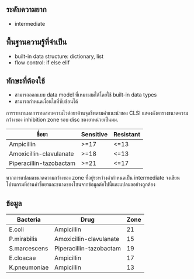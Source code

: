 ## ระดับความยาก

* intermediate

## พื้นฐานความรู้ที่จำเป็น

* built-in data structure: dictionary, list
* flow control: if else elif

## ทักษะที่ต้องใช้

* สามารถออกแบบ data model ที่เหมาะสมได้โดยใช้ built-in data types
* สามารถกำหนดเงื่อนไขที่ซับซ้อนได้

การรายงานผลการทดสอบความไวต่อยาต้านจุลชีพตามคำแนะนำของ CLSI แสดงดังตารางขนาดความกว้างของ inhibition zone รอบ disc ของยาหน่วยเป็นมม.

|ชื่อยา|Sensitive|Resistant|
|-----|--------|---------|
|Ampicillin|>=17|<=13|
|Amoxicillin-clavulanate|>=18|<=13|
|Piperacillin-tazobactam|>=21|<=17|

หากการแปลผลขนาดความกว้างของ zone ที่อยู่ระหว่างค่ากำหนดเป็น intermediate จงเขียนโปรแกรมที่อ่านค่าชื่อยาและขนาดของโซนจากข้อมูลต่อไปนี้และแปลผลอย่างถูกต้อง

## ข้อมูล

|Bacteria|Drug|Zone|
|-------|------|------|
|E.coli|Ampicillin|21|
|P.mirabilis|Amoxicillin-clavulanate|15|
|S.marcescens|Piperacillin-tazobactam|19|
|E.cloacae|Ampicillin|17|
|K.pneumoniae|Ampicillin|13|


